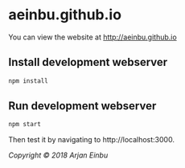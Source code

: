 # aeinbu.github.io

You can view the website at http://aeinbu.github.io

## Install development webserver
```bash
npm install
```

## Run development webserver
```bash
npm start
```

Then test it by navigating to http://localhost:3000.



_Copyright &copy; 2018 Arjan Einbu_
